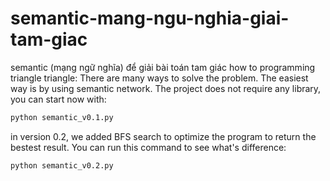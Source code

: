# semantic-mang-ngu-nghia-giai-tam-giac
semantic (mạng ngữ nghĩa) để giải bài toán tam giác
how to programming triangle triangle: There are many ways to solve the problem. The easiest way is by using semantic network.
The project does not require any library, you can start now with:
```markdown
python semantic_v0.1.py
```
in version 0.2, we added BFS search to optimize the program to return the bestest result. You can run this command to see what's difference:
```markdown
python semantic_v0.2.py
```
